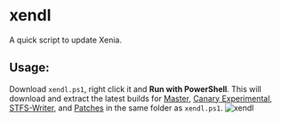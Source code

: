 # xendl
A quick script to update Xenia.

## Usage:
Download `xendl.ps1`, right click it and **Run with PowerShell**.
This will download and extract the latest builds for [Master](https://github.com/xenia-project/xenia "Master"), [Canary Experimental](https://github.com/xenia-canary/xenia-canary "Canary Experimental"), [STFS-Writer](https://github.com/epozzobon/xenia/tree/stfs-writer "STFS-Writer"), and [Patches](https://github.com/xenia-canary/game-patches "Patches") in the same folder as `xendl.ps1`.
![xendl](https://user-images.githubusercontent.com/31154606/156944664-0fd30b46-3568-4f27-b0ce-5f1196fb1985.png)
